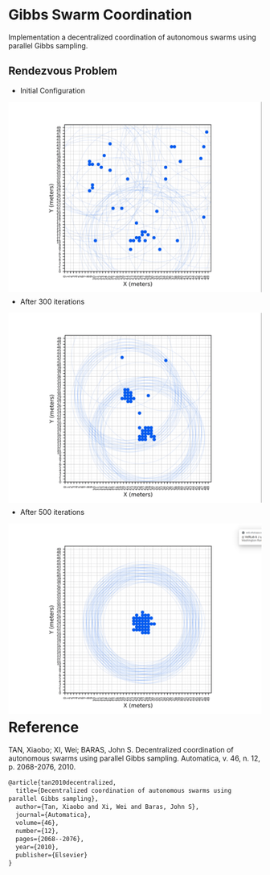 # Gibbs Swarm Coordination

Implementation a decentralized coordination of autonomous swarms using parallel Gibbs sampling.

## Rendezvous Problem

- Initial Configuration
<img style="float: left; margin:0 10px 10px 0" src="imgs/initial_condition.png" width="600">

- After 300 iterations
<img style="float: left; margin:0 10px 10px 0" src="imgs/n300.png" width="600">

- After 500 iterations
<img style="float: left; margin:0 10px 10px 0" src="imgs/n550.png" width="600">


# Reference
TAN, Xiaobo; XI, Wei; BARAS, John S. Decentralized coordination of autonomous swarms using parallel Gibbs sampling. Automatica, v. 46, n. 12, p. 2068-2076, 2010.

```
@article{tan2010decentralized,
  title={Decentralized coordination of autonomous swarms using parallel Gibbs sampling},
  author={Tan, Xiaobo and Xi, Wei and Baras, John S},
  journal={Automatica},
  volume={46},
  number={12},
  pages={2068--2076},
  year={2010},
  publisher={Elsevier}
}
```


